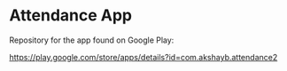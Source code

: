 Attendance App
=============
Repository for the app found on Google Play:

https://play.google.com/store/apps/details?id=com.akshayb.attendance2
